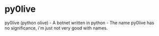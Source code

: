 # py0live
py0live (python olive) - A botnet written in python - The name py0live has no significance, i'm just not very good with names. 
